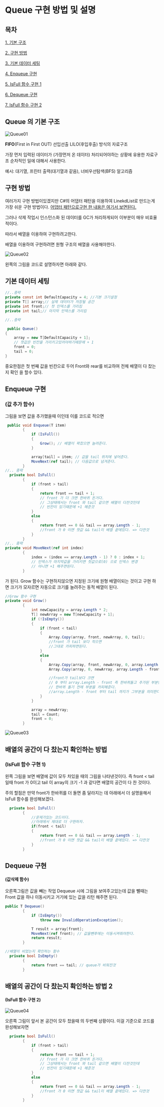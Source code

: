 # Queue 구현 방법 및 설명

## 목차

[1. 기본 구조](#queue-의-기본-구조)

[2. 구현 방법](#구현-방법)

[3. 기본 데이터 세팅](#기본-데이터-세팅)

[4. Enqueue 구현](#enqueue-구현)

[5. IsFull 함수 구현 1](#배열의-공간이-다-찼는지-확인하는-방법)

[6. Dequeue 구현](#dequeue-구현)

[7. IsFull 함수 구현 2](#배열의-공간이-다-찼는지-확인하는-방법)

## Queue 의 기본 구조

![Queue01](./Images/Queue-01.PNG)

**FIFO**(First in First OUT) 선입선출 LILO(후입후출) 방식의 자료구조

가장 먼저 입력된 데이터가 (가장먼저 온 데이터) 처리되어야하는 상황에 유용한 자료구조
순차적인 일에 대해서 사용한다.

예시: 대기열, 프린터 출력(대기열과 같음), 너비우선탐색(BFS) 알고리즘

## 구현 방법

여러가지 구현 방법이있겠지만 C#의 어댑터 패턴을 이용하여 LinekdList로 만드는게 
가장 쉬운 구현 방법이다.
[어댑터 패턴으로구현 한 내용은 여기서 보면된다.](https://github.com/dMinsz/CSharp-DataStructure-Algorithm/blob/master/4.StackAndQueue/Stack.cs)


그러나 삭제 작업시 인스턴스화 된 데이터를 GC가 처리하게되어 이부분이 매우 비효율적이다.

따라서 배열을 이용하여 구현하려고한다.

배열을 이용하여 구현하려면 원형 구조의 배열을 사용해야한다.

![Queue02](./Images/Queue-02.PNG)

왼쪽의 그림을 코드로 설명하자면 아래와 같다.
## 기본 데이터 세팅
``` cs
//..중략
private const int DefaultCapacity = 4; //기본 크기설정
private T[] array;// 실제 데이터가 저장될 공간
private int front;// 첫 인덱스를 가리킴
private int tail;// 마지막 인덱스를 가리킴

//..중략

 public Queue()
{
    array = new T[DefaultCapacity + 1]; 
    // 첫값은 빈칸을 가리키고있어야하기때문에 + 1
    front = 0;
    tail = 0;
}
```

중요한점은 첫 번째 값을 빈칸으로 두어 Front와 rear를 비교하여
전체 배열이 다 찼는지 확인 을 할수 있다.

## Enqueue 구현
### (값 추가 함수)

 그림을 보면 값을 추가했을때 이인데 이를 코드로 적으면

``` cs
 public void Enqueue(T item)
        {
            if (IsFull())
            {
                Grow(); // 배열이 꽉찼으면 늘려준다.
            }

            array[tail] = item; // 값을 tail 위치에 넣어준다.
            MoveNext(ref tail); // 다음값으로 넘겨준다.
        }
//.. 중략
  private bool IsFull()
        {
            if (front > tail)
            {
                return front == tail + 1;
                // front 가 더 크면 한바퀴 돈거다.
                // 그상태에서는 front 와 tail 같으면 배열이 다찬것인데
                // 빈칸이 있기때문에 +1 해준것
            }
            else
            {
                return front == 0 && tail == array.Length - 1;
                //front 가 0 이면 첫값 && tail이 배열 끝에있다. => 다찬것
            }
        }
//.. 중략
private void MoveNext(ref int index)
        {
            index = (index == array.Length - 1) ? 0 : index + 1;
            // 인덱스가 마지막값을 가리키면 첫값으로(0) 으로 인덱스 변경
            // 아니면 +1 해주면된다.
        }
```

가 된다. Grow 함수는 구현하지않으면 지정된 크기에 원형 배열이되는 것이고
구현 하면 크기가 모자르면 자동으로 크기를 늘려주는 동적 배열이 된다.

``` cs
//Grow 함수 구현
private void Grow()
        {
            int newCapacity = array.Length * 2;
            T[] newArray = new T[newCapacity + 1];
            if (!IsEmpty())
            {
                if (front < tail)
                {
                    Array.Copy(array, front, newArray, 0, tail);
                    //front 가 tail 보다 작으면
                    //그대로 카피하면된다.
                }
                else
                {
                    Array.Copy(array, front, newArray, 0, array.Length - front);
                    Array.Copy(array, 0, newArray, array.Length - front, tail);

                    //front가 tail보다 크면
                    // 0 부터 array.Length - front 즉 한바퀴돌고 추가된 부분만 카피
                    // 한바퀴 돌기 전에 부분을 카피해준다. 
                    //array.Length - front 부터 tail 까지가 그부분을 의미한다.
                }
            }

            array = newArray;
            tail = Count;
            front = 0;
        }
```

![Queue03](./Images/Queue-03.PNG)

## 배열의 공간이 다 찼는지 확인하는 방법
### (IsFull 함수 구현 1)

왼쪽 그림을 보면 배열에 값이 모두 차있을 때의 그림을 나타낸것이다.
즉 front < tail 일때 front 가 0이고 tail 이 array의 크기 -1 과 같다면
배열의 공간이 다 찬 것이다.

주의 할점은 만약 front가 한바퀴를 더 돌면 좀 달라지는 데 아래에서 더 설명을해서
IsFull 함수를 완성해보겠다.

```cs
  private bool IsFull()
        {
            //문제가있는 코드이다.
            //아래에서 제대로 더 구현하자.
            if(front < tail)
            {
                return front == 0 && tail == array.Length - 1;
                //front 가 0 이면 첫값 && tail이 배열 끝에있다. => 다찬것
            }
        }
```

## Dequeue 구현
#### (값삭제 함수)

오른쪽그림은 값을 빼는 작업 Dequeue 시에 그림을 보여주고있는데
값을 뺄때는 Front 값을 하나 이동시키고 거기에 있는 값을 리턴 해주면 된다.

```cs
public T Dequeue()
        {
            if (IsEmpty())
                throw new InvalidOperationException();

            T result = array[front];
            MoveNext(ref front); // 값을뺀후에는 이동시켜줘야한다.
            return result;
        }

//배열이 비었는지 확인하는 함수
  private bool IsEmpty()
        {
            return front == tail; // queue가 비워진것
        }
```


## 배열의 공간이 다 찼는지 확인하는 방법 2
#### (IsFull 함수 구현 2)

![Queue04](./Images/Queue-04.PNG)

오른쪽 그림이 앞서 본 공간이 모두 찼을때 의 두번째 상황이다.
이걸 기준으로 코드를 완성해보자면

```cs
  private bool IsFull()
        {
            if (front > tail)
            {
                return front == tail + 1;
                // front 가 더 크면 한바퀴 돈거다.
                // 그상태에서는 front 와 tail 같으면 배열이 다찬것인데
                // 빈칸이 있기때문에 +1 해준것
            }
            else
            {
                return front == 0 && tail == array.Length - 1;
                //front 가 0 이면 첫값 && tail이 배열 끝에있다. => 다찬것
            }
        }

```
